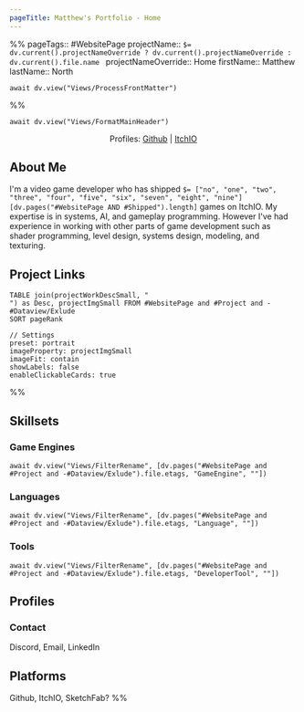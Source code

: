```yaml
---
pageTitle: Matthew's Portfolio - Home
---
```

%%
pageTags:: #WebsitePage 
projectName:: `$= dv.current().projectNameOverride ? dv.current().projectNameOverride : dv.current().file.name `
projectNameOverride:: Home
firstName:: Matthew
lastName:: North

```dataviewjs
await dv.view("Views/ProcessFrontMatter")
```
%%
```dataviewjs
await dv.view("Views/FormatMainHeader")
```
<cd><center>Profiles: [Github](https://github.com/northmatt) | [ItchIO](https://northmatt.itch.io)</center></cd>
## About Me
I'm a video game developer who has shipped `$= ["no", "one", "two", "three", "four", "five", "six", "seven", "eight", "nine"][dv.pages("#WebsitePage AND #Shipped").length]` games on ItchIO. My expertise is in systems, AI, and gameplay programming. However I've had experience in working with other parts of game development such as shader programming, level design, systems design, modeling, and texturing. 
## Project Links
```datacards
TABLE join(projectWorkDescSmall, "
") as Desc, projectImgSmall FROM #WebsitePage and #Project and -#Dataview/Exlude
SORT pageRank

// Settings
preset: portrait
imageProperty: projectImgSmall
imageFit: contain
showLabels: false
enableClickableCards: true
```


%%
## Skillsets
### Game Engines
```dataviewjs
await dv.view("Views/FilterRename", [dv.pages("#WebsitePage and #Project and -#Dataview/Exlude").file.etags, "GameEngine", ""])
```
### Languages
```dataviewjs
await dv.view("Views/FilterRename", [dv.pages("#WebsitePage and #Project and -#Dataview/Exlude").file.etags, "Language", ""])
```
### Tools
```dataviewjs
await dv.view("Views/FilterRename", [dv.pages("#WebsitePage and #Project and -#Dataview/Exlude").file.etags, "DeveloperTool", ""])
```
## Profiles
### Contact
Discord, Email, LinkedIn
## Platforms
Github, ItchIO, SketchFab?
%%